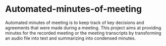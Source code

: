# Automated-minutes-of-meeting
Automated minutes of meeting is to keep track of key decisions and agreements that were made during a meeting. This project aims at providing minutes for the recorded meeting or the meeting transcripts by transforming an audio file into text and summarizing into condensed minutes.
